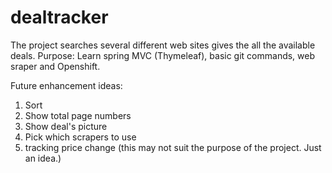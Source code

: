 # dealtracker

The project searches several different web sites gives the all the available deals. 
Purpose: Learn spring MVC (Thymeleaf), basic git commands, web sraper and Openshift.  

Future enhancement ideas: 
1. Sort
2. Show total page numbers
3. Show deal's picture
4. Pick which scrapers to use
5. tracking price change (this may not suit the purpose of the project. Just an idea.)
